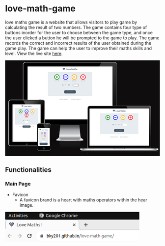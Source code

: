 # love-math-game

love maths game is a website that allows visitors to play game by calculating the result of two numbers. The game contains four type of buttons inorder for the user to choose between the game type, and once the user clicked a button he will  be prompted to the game to play. The game records the correct and incorrect results of the user obtained during the game play. The game can help the user to improve their maths skills and level. View the live site [here](https://bky201.github.io/love-math-game/). 

![alt text](assets/images/responsive.png)

## Functionalities

### Main Page
* Favicon 
  * A favicon brand is a heart with maths operators within the hear image.

![alt text](assets/images/favicon.png)